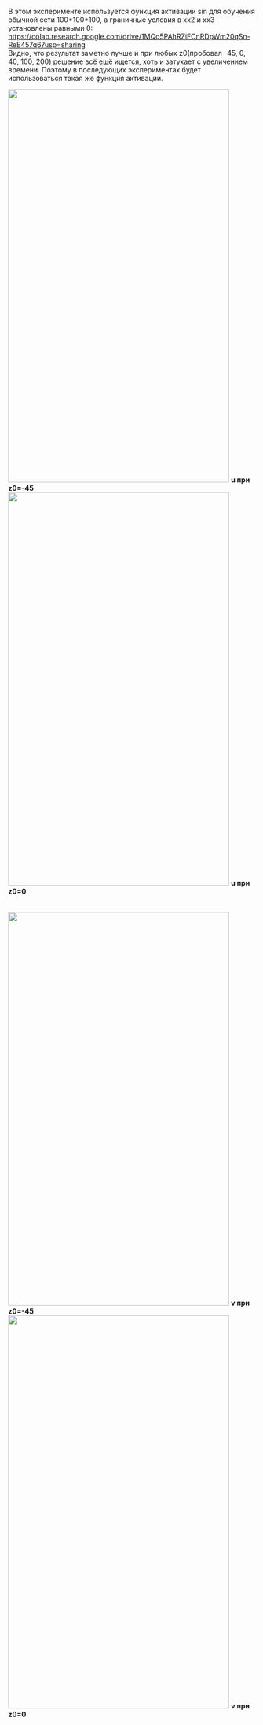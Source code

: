 В этом эксперименте используется функция активации sin для обучения обычной сети 100\*100\*100, а граничные условия в xx2 и xx3 установлены равными 0: https://colab.research.google.com/drive/1MQo5PAhRZiFCnRDpWm20qSn-ReE457q6?usp=sharing  
Видно, что результат заметно лучше и при любых z0(пробовал -45, 0, 40, 100, 200) решение всё ещё ищется, хоть и затухает с увеличением времени. Поэтому в последующих экспериментах будет использоваться такая же функция активации.

<img src="https://github.com/mikhakuv/PINNs/blob/main/exp3_results_u_0.PNG" width="450" height="800"> <b>u при z0=-45</b>
<img src="https://github.com/mikhakuv/PINNs/blob/main/exp3_results_u_1.PNG" width="450" height="800"> <b>u при z0=0</b>
\
\
\
<img src="https://github.com/mikhakuv/PINNs/blob/main/exp3_results_v_0.PNG" width="450" height="800"> <b>v при z0=-45</b>
<img src="https://github.com/mikhakuv/PINNs/blob/main/exp3_results_v_1.PNG" width="450" height="800"> <b>v при z0=0</b>
